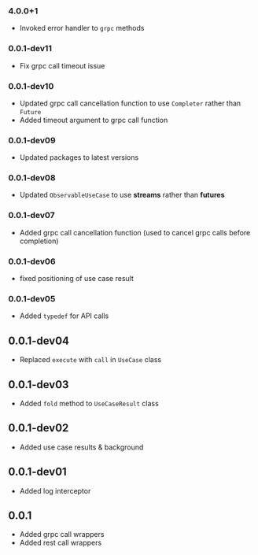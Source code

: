 ### 4.0.0+1

* Invoked error handler to `grpc` methods

### 0.0.1-dev11

* Fix grpc call timeout issue

### 0.0.1-dev10

* Updated grpc call cancellation function to use `Completer` rather than `Future`
* Added timeout argument to grpc call function

### 0.0.1-dev09

* Updated packages to latest versions

### 0.0.1-dev08

* Updated `ObservableUseCase` to use **streams** rather than **futures**

### 0.0.1-dev07

* Added grpc call cancellation function (used to cancel grpc calls before completion)

### 0.0.1-dev06

* fixed positioning of use case result

### 0.0.1-dev05

* Added `typedef` for API calls

## 0.0.1-dev04

* Replaced `execute` with `call` in `UseCase` class

## 0.0.1-dev03

* Added `fold` method to `UseCaseResult` class

## 0.0.1-dev02

* Added use case results & background

## 0.0.1-dev01

* Added log interceptor

## 0.0.1

* Added grpc call wrappers
* Added rest call wrappers
